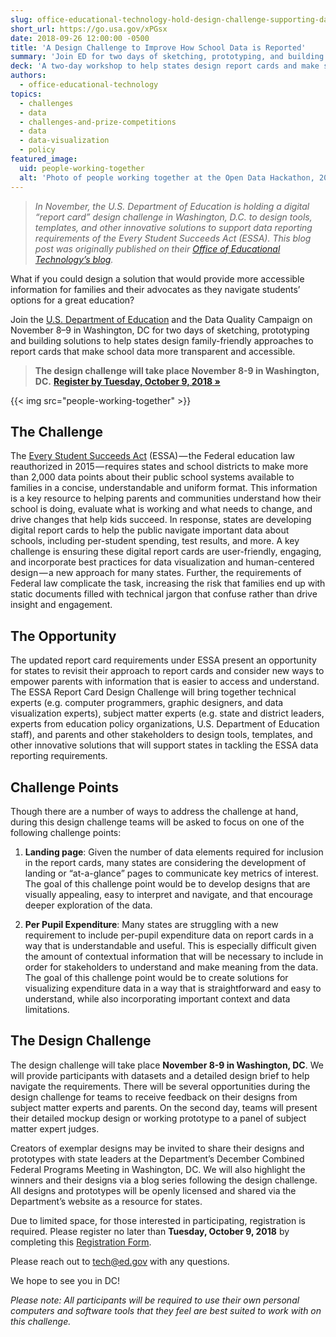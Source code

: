 ```yaml
---
slug: office-educational-technology-hold-design-challenge-supporting-data-reporting-requirements
short_url: https://go.usa.gov/xPGsx
date: 2018-09-26 12:00:00 -0500
title: 'A Design Challenge to Improve How School Data is Reported'
summary: 'Join ED for two days of sketching, prototyping, and building solutions to help states design family-friendly approaches to report cards that make school data more transparent and accessible.'
deck: 'A two-day workshop to help states design report cards and make school data more accessible.'
authors:
  - office-educational-technology
topics:
  - challenges
  - data
  - challenges-and-prize-competitions
  - data
  - data-visualization
  - policy
featured_image:
  uid: people-working-together
  alt: 'Photo of people working together at the Open Data Hackathon, 2016&#46;'
---
```



> _In November, the U.S. Department of Education is holding a digital “report card” design challenge in Washington, D.C. to design tools, templates, and other innovative solutions to support data reporting requirements of the Every Student Succeeds Act (ESSA). This blog post was originally published on their [Office of Educational Technology’s blog](https://medium.com/@OfficeofEdTech/design-challenge-2dd649e5b8b4)._

What if you could design a solution that would provide more accessible information for families and their advocates as they navigate students’ options for a great education?

Join the [U.S. Department of Education](https://www.ed.gov/) and the Data Quality Campaign on November 8–9 in Washington, DC for two days of sketching, prototyping and building solutions to help states design family-friendly approaches to report cards that make school data more transparent and accessible.

> **The design challenge will take place November 8-9 in Washington, DC.** [**Register by Tuesday, October 9, 2018 »**](https://docs.google.com/forms/d/e/1FAIpQLSdaM-aU2JRnpscva_zJdJtomnXrp7L9nc2tOnXzLcg85Q4dHQ/viewform)

{{< img src="people-working-together" >}}

## The Challenge

The [Every Student Succeeds Act](https://www.congress.gov/bill/114th-congress/senate-bill/1177) (ESSA) — the Federal education law reauthorized in 2015 — requires states and school districts to make more than 2,000 data points about their public school systems available to families in a concise, understandable and uniform format. This information is a key resource to helping parents and communities understand how their school is doing, evaluate what is working and what needs to change, and drive changes that help kids succeed. In response, states are developing digital report cards to help the public navigate important data about schools, including per-student spending, test results, and more. A key challenge is ensuring these digital report cards are user-friendly, engaging, and incorporate best practices for data visualization and human-centered design — a new approach for many states. Further, the requirements of Federal law complicate the task, increasing the risk that families end up with static documents filled with technical jargon that confuse rather than drive insight and engagement.

## The Opportunity

The updated report card requirements under ESSA present an opportunity for states to revisit their approach to report cards and consider new ways to empower parents with information that is easier to access and understand. The ESSA Report Card Design Challenge will bring together technical experts (e.g. computer programmers, graphic designers, and data visualization experts), subject matter experts (e.g. state and district leaders, experts from education policy organizations, U.S. Department of Education staff), and parents and other stakeholders to design tools, templates, and other innovative solutions that will support states in tackling the ESSA data reporting requirements.

## Challenge Points

Though there are a number of ways to address the challenge at hand, during this design challenge teams will be asked to focus on one of the following challenge points:

1. **Landing page**: Given the number of data elements required for inclusion in the report cards, many states are considering the development of landing or “at-a-glance” pages to communicate key metrics of interest. The goal of this challenge point would be to develop designs that are visually appealing, easy to interpret and navigate, and that encourage deeper exploration of the data.

2. **Per Pupil Expenditure**: Many states are struggling with a new requirement to include per-pupil expenditure data on report cards in a way that is understandable and useful. This is especially difficult given the amount of contextual information that will be necessary to include in order for stakeholders to understand and make meaning from the data. The goal of this challenge point would be to create solutions for visualizing expenditure data in a way that is straightforward and easy to understand, while also incorporating important context and data limitations.

## The Design Challenge

The design challenge will take place **November 8-9 in Washington, DC**. We will provide participants with datasets and a detailed design brief to help navigate the requirements. There will be several opportunities during the design challenge for teams to receive feedback on their designs from subject matter experts and parents. On the second day, teams will present their detailed mockup design or working prototype to a panel of subject matter expert judges.

Creators of exemplar designs may be invited to share their designs and prototypes with state leaders at the Department’s December Combined Federal Programs Meeting in Washington, DC. We will also highlight the winners and their designs via a blog series following the design challenge. All designs and prototypes will be openly licensed and shared via the Department’s website as a resource for states.

Due to limited space, for those interested in participating, registration is required. Please register no later than **Tuesday, October 9, 2018** by completing this [Registration Form](https://docs.google.com/forms/d/e/1FAIpQLSdaM-aU2JRnpscva_zJdJtomnXrp7L9nc2tOnXzLcg85Q4dHQ/viewform).

Please reach out to [tech@ed.gov](mailto:tech@ed.gov) with any questions.

We hope to see you in DC!

_Please note: All participants will be required to use their own personal computers and software tools that they feel are best suited to work with on this challenge._
